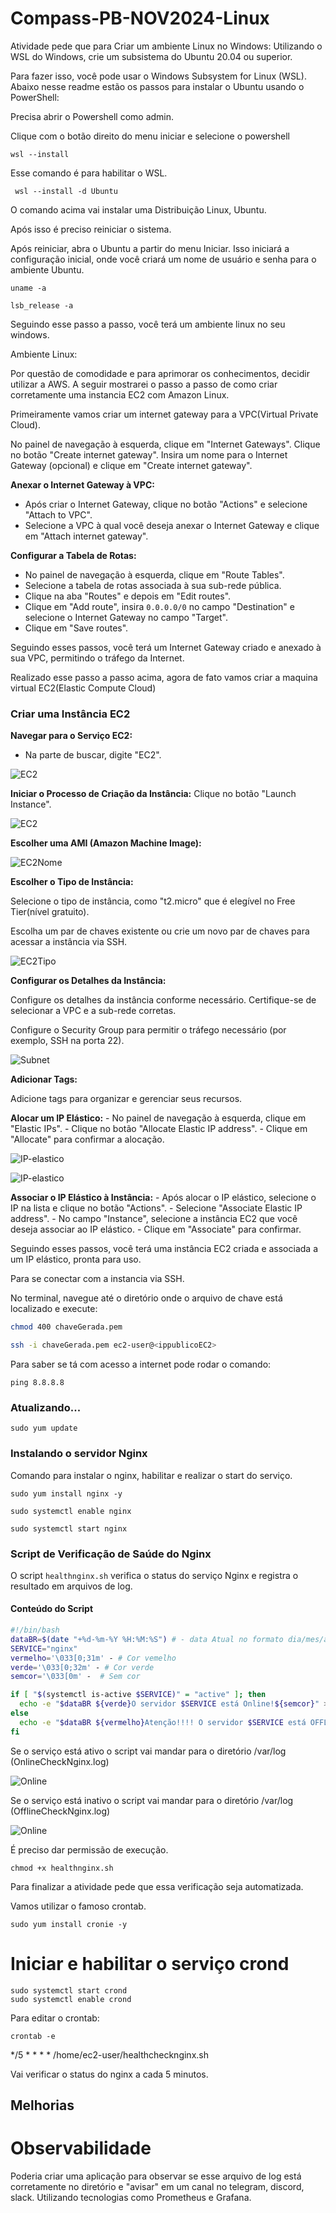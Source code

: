 # Compass-PB-NOV2024-Linux

Atividade pede que para Criar um ambiente Linux no Windows:
Utilizando o WSL do Windows, crie um
subsistema do Ubuntu 20.04 ou
superior.

Para fazer isso, você pode usar o Windows Subsystem for Linux (WSL). 
Abaixo nesse readme estão os passos para instalar o Ubuntu usando o PowerShell:

Precisa abrir o Powershell como admin.

Clique com o botão direito do menu iniciar e selecione o powershell

`wsl --install ` 

Esse comando é para habilitar o WSL.

` wsl --install -d Ubuntu`

O comando acima vai instalar uma Distribuição Linux,
Ubuntu.

Após isso é preciso reiniciar o sistema.

Após reiniciar, abra o Ubuntu a partir do menu Iniciar. Isso iniciará a configuração inicial, onde você criará um nome de usuário e senha para o ambiente Ubuntu.

``` 
uname -a 

lsb_release -a

```

Seguindo esse passo a passo, você terá um ambiente linux no seu windows.

Ambiente Linux:

Por questão de comodidade e para aprimorar os conhecimentos, decidir utilizar a AWS.
A seguir mostrarei o passo a passo de como criar corretamente uma instancia EC2 com Amazon Linux.

Primeiramente vamos criar um internet gateway para a VPC(Virtual Private Cloud).

No painel de navegação à esquerda, clique em "Internet Gateways".
Clique no botão "Create internet gateway".
Insira um nome para o Internet Gateway (opcional) e clique em "Create internet gateway".

**Anexar o Internet Gateway à VPC:**
   - Após criar o Internet Gateway, clique no botão "Actions" e selecione "Attach to VPC".
   - Selecione a VPC à qual você deseja anexar o Internet Gateway e clique em "Attach internet gateway".

**Configurar a Tabela de Rotas:**
   - No painel de navegação à esquerda, clique em "Route Tables".
   - Selecione a tabela de rotas associada à sua sub-rede pública.
   - Clique na aba "Routes" e depois em "Edit routes".
   - Clique em "Add route", insira `0.0.0.0/0` no campo "Destination" e selecione o Internet Gateway no campo "Target".
   - Clique em "Save routes".

Seguindo esses passos, você terá um Internet Gateway criado e anexado à sua VPC, permitindo o tráfego da Internet.

Realizado esse passo a passo acima, agora de fato vamos criar a maquina virtual EC2(Elastic Compute Cloud)

### Criar uma Instância EC2

**Navegar para o Serviço EC2:**
   - Na parte de buscar, digite "EC2".

![EC2](./7.ec2.png)

**Iniciar o Processo de Criação da Instância:**
   Clique no botão "Launch Instance".

![EC2](./6.dashboard.png)

**Escolher uma AMI (Amazon Machine Image):**

![EC2Nome](./8.ec2nome.png)

**Escolher o Tipo de Instância:**
   
Selecione o tipo de instância, como "t2.micro" que é elegível no Free Tier(nível gratuito).

Escolha um par de chaves existente ou crie um novo par de chaves para acessar a instância via SSH.

![EC2Tipo](./9.tipoDaInstancia.png)

**Configurar os Detalhes da Instância:**

   Configure os detalhes da instância conforme necessário. Certifique-se de selecionar a VPC e a sub-rede corretas.

   Configure o Security Group para permitir o tráfego necessário (por exemplo, SSH na porta 22).

![Subnet](./10.subnet.png)


**Adicionar Tags:**

Adicione tags para organizar e gerenciar seus recursos.

**Alocar um IP Elástico:**
    - No painel de navegação à esquerda, clique em "Elastic IPs".
    - Clique no botão "Allocate Elastic IP address".
    - Clique em "Allocate" para confirmar a alocação.

![IP-elastico](./11.elasticIP.png)

![IP-elastico](./12.elasticIP1.png)

**Associar o IP Elástico à Instância:**
    - Após alocar o IP elástico, selecione o IP na lista e clique no botão "Actions".
    - Selecione "Associate Elastic IP address".
    - No campo "Instance", selecione a instância EC2 que você deseja associar ao IP elástico.
    - Clique em "Associate" para confirmar.

Seguindo esses passos, você terá uma instância EC2 criada e associada a um IP elástico, pronta para uso.

Para se conectar com a instancia via SSH.

No terminal, navegue até o diretório onde o arquivo de chave está localizado e execute:


```sh
chmod 400 chaveGerada.pem

ssh -i chaveGerada.pem ec2-user@<ippublicoEC2>
```

Para saber se tá com acesso a internet pode rodar o comando:

```
ping 8.8.8.8
```

### Atualizando...

```
sudo yum update
```

### Instalando o servidor Nginx

Comando para instalar o nginx, habilitar e realizar o start do serviço.

```
sudo yum install nginx -y
```

```
sudo systemctl enable nginx
```

```
sudo systemctl start nginx
```

### Script de Verificação de Saúde do Nginx

O script `healthnginx.sh` verifica o status do serviço Nginx e registra o resultado em arquivos de log.

#### Conteúdo do Script

```bash
#!/bin/bash
dataBR=$(date "+%d-%m-%Y %H:%M:%S") # - data Atual no formato dia/mes/ano
SERVICE="nginx"
vermelho='\033[0;31m' - # Cor vemelho
verde='\033[0;32m' - # Cor verde
semcor='\033[0m' -  # Sem cor

if [ "$(systemctl is-active $SERVICE)" = "active" ]; then
  echo -e "$dataBR ${verde}O servidor $SERVICE está Online!${semcor}" >> /var/log/OnlineCheckNginx.log
else
  echo -e "$dataBR ${vermelho}Atenção!!!! O servidor $SERVICE está OFFLINE!!!${semcor}" >> /var/log/OfflineCheckNginx.log
fi

```

Se o serviço está ativo o script vai mandar para o diretório /var/log (OnlineCheckNginx.log)

![Online](./online.png)

Se o serviço está inativo o script vai mandar para o diretório /var/log (OfflineCheckNginx.log)

![Online](./offline.png)

É preciso dar permissão de execução.

` chmod +x healthnginx.sh `

Para finalizar a atividade pede que essa verificação seja automatizada.

Vamos utilizar o famoso crontab.

```
sudo yum install cronie -y
```
# Iniciar e habilitar o serviço crond
```
sudo systemctl start crond
sudo systemctl enable crond
```

Para editar o crontab:

`crontab -e`

*/5 * * * * /home/ec2-user/healthchecknginx.sh

Vai verificar o status do nginx a cada 5 minutos.

## Melhorias

# Observabilidade

Poderia criar uma aplicação para observar se esse arquivo de log está corretamente no diretório e "avisar" em um canal no telegram, discord, slack. 
Utilizando tecnologias como Prometheus e Grafana.